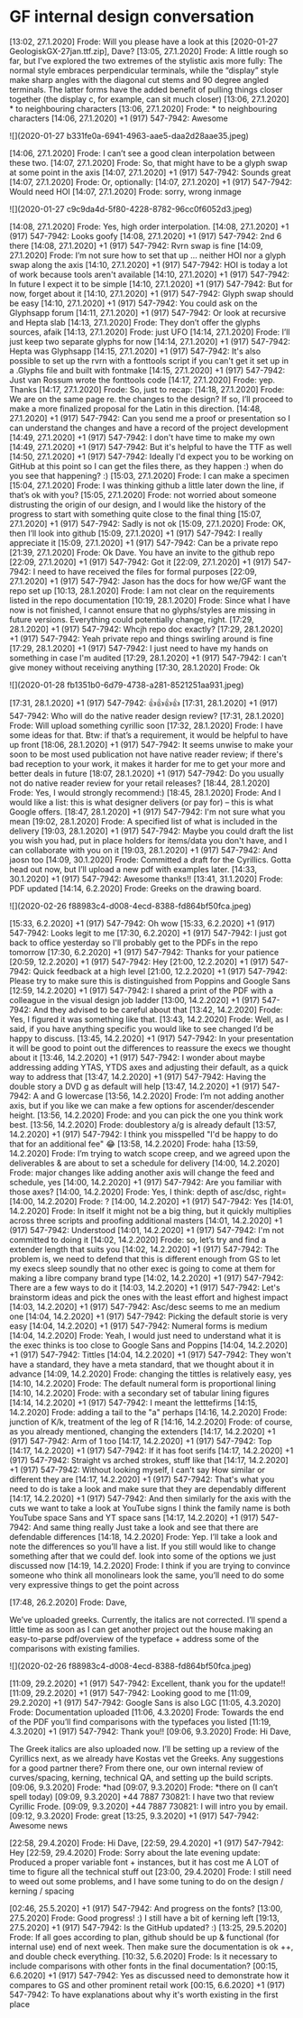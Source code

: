 # GF internal design conversation



[13:02, 27.1.2020] Frode: Will you please have a look at this [2020-01-27 GeologiskGX-27jan.ttf.zip], Dave?
[13:05, 27.1.2020] Frode: A little rough so far, but I’ve explored the two extremes of the stylistic axis more fully: The normal style embraces perpendicular terminals, while the “display” style make sharp angles with the diagonal cut stems and 90 degree angled terminals. The latter forms have the added benefit of pulling things closer together (the display c, for example, can sit much closer)
[13:06, 27.1.2020] * to neighbouring characters
[13:06, 27.1.2020] Frode: * to neighbouring characters
[14:06, 27.1.2020] +1 (917) 547-7942: Awesome

![](2020-01-27 b331fe0a-6941-4963-aae5-daa2d28aae35.jpeg)

[14:06, 27.1.2020] Frode: I can’t see a good clean interpolation between these two.
[14:07, 27.1.2020] Frode: So, that might have to be a glyph swap at some point in the axis
[14:07, 27.1.2020] +1 (917) 547-7942: Sounds great
[14:07, 27.1.2020] Frode: Or, optionally:
[14:07, 27.1.2020] +1 (917) 547-7942: Would need HOI
[14:07, 27.1.2020] Frode: sorry, wrong inmage

![](2020-01-27 c9c9da4d-5f80-4228-8782-96cc0f6052d3.jpeg)

[14:08, 27.1.2020] Frode: Yes, high order interpolation.
[14:08, 27.1.2020] +1 (917) 547-7942: Looks goofy
[14:08, 27.1.2020] +1 (917) 547-7942: 2nd 6 there
[14:08, 27.1.2020] +1 (917) 547-7942: Rvrn swap is fine
[14:09, 27.1.2020] Frode: I’m not sure how to set that up … neither HOI nor a glyph swap along the axis
[14:10, 27.1.2020] +1 (917) 547-7942: HOI is today a lot of work because tools aren't available
[14:10, 27.1.2020] +1 (917) 547-7942: In future I expect it to be simple
[14:10, 27.1.2020] +1 (917) 547-7942: But for now, forget about it
[14:10, 27.1.2020] +1 (917) 547-7942: Glyph swap should be easy
[14:10, 27.1.2020] +1 (917) 547-7942: You could ask on the Glyphsapp forum
[14:11, 27.1.2020] +1 (917) 547-7942: Or look at recursive and Hepta slab
[14:13, 27.1.2020] Frode: They don’t offer the glyphs sources, afaik
[14:13, 27.1.2020] Frode: just UFO
[14:14, 27.1.2020] Frode: I’ll just keep two separate glyphs for now
[14:14, 27.1.2020] +1 (917) 547-7942: Hepta was Glyphsapp
[14:15, 27.1.2020] +1 (917) 547-7942: It's also possible to set up the rvrn with a fonttools script if you can't get it set up in a .Glyphs file and built with fontmake
[14:15, 27.1.2020] +1 (917) 547-7942: Just van Rossum wrote the fonttools code
[14:17, 27.1.2020] Frode: yep. Thanks
[14:17, 27.1.2020] Frode: So, just to recap:
[14:18, 27.1.2020] Frode: We are on the same page re. the changes to the design? If so, I’ll proceed to make a more finalized proposal for the Latin in this direction.
[14:48, 27.1.2020] +1 (917) 547-7942: Can you send me a proof or presentation so I can understand the changes and have a record of the project development
[14:49, 27.1.2020] +1 (917) 547-7942: I don't have time to make my own
[14:49, 27.1.2020] +1 (917) 547-7942: But it's helpful to have the TTF as well
[14:50, 27.1.2020] +1 (917) 547-7942: Ideally I'd expect you to be working on GitHub at this point so I can get the files there, as they happen :) when do you see that happening? :)
[15:03, 27.1.2020] Frode: I can make a specimen
[15:04, 27.1.2020] Frode: I was thinking github a little later down the line, if that’s ok with you?
[15:05, 27.1.2020] Frode: not worried about someone distrusting the origin of our design, and I would like the history of the progress to start with something quite close to the final thing
[15:07, 27.1.2020] +1 (917) 547-7942: Sadly is not ok
[15:09, 27.1.2020] Frode: OK, then I’ll look into github
[15:09, 27.1.2020] +1 (917) 547-7942: I really appreciate it
[15:09, 27.1.2020] +1 (917) 547-7942: Can be a private repo
[21:39, 27.1.2020] Frode: Ok Dave. You have an invite to the github repo
[22:09, 27.1.2020] +1 (917) 547-7942: Got it
[22:09, 27.1.2020] +1 (917) 547-7942: I need to have received the files for formal purposes
[22:09, 27.1.2020] +1 (917) 547-7942: Jason has the docs for how we/GF want the repo set up
[10:13, 28.1.2020] Frode: I am not clear on the requirements listed in the repo documentation
[10:19, 28.1.2020] Frode: Since what I have now is not finished, I cannot ensure that no glyphs/styles are missing in future versions. Everything could potentially change, right.
[17:29, 28.1.2020] +1 (917) 547-7942: Whcjh repo doc exactly?
[17:29, 28.1.2020] +1 (917) 547-7942: Yeah private repo and things swirling around is fine
[17:29, 28.1.2020] +1 (917) 547-7942: I just need to have my hands on something in case I'm audited
[17:29, 28.1.2020] +1 (917) 547-7942: I can't give money without receiving anything
[17:30, 28.1.2020] Frode: Ok


![](2020-01-28 fb1351b0-6d79-4738-a281-8521251aa931.jpeg)


[17:31, 28.1.2020] +1 (917) 547-7942: 👍👍👍👍
[17:31, 28.1.2020] +1 (917) 547-7942: Who will do the native reader design review?
[17:31, 28.1.2020] Frode: Will upload something cyrillic soon
[17:32, 28.1.2020] Frode: I have some ideas for that. Btw: if that’s a requirement, it would be helpful to have up front
[18:06, 28.1.2020] +1 (917) 547-7942: It seems unwise to make your soon to be most used publication not have native reader review; if there's bad reception to your work, it makes it harder for me to get your more and better deals in future
[18:07, 28.1.2020] +1 (917) 547-7942: Do you usually not do native reader review for your retail releases?
[18:44, 28.1.2020] Frode: Yes, I would strongly recommend:)
[18:45, 28.1.2020] Frode: And I would like a list: this is what designer delivers (or pay for) – this is what Google offers.
[18:47, 28.1.2020] +1 (917) 547-7942: I'm not sure what you mean
[19:02, 28.1.2020] Frode: A specified list of what is included in the delivery
[19:03, 28.1.2020] +1 (917) 547-7942: Maybe you could draft the list you wish you had, put in place holders for items/data you don't have, and I can collaborate with you on it
[19:03, 28.1.2020] +1 (917) 547-7942: And jaosn too
[14:09, 30.1.2020] Frode: Committed a draft for the Cyrillics. Gotta head out now, but I’ll upload a new pdf with examples later.
[14:33, 30.1.2020] +1 (917) 547-7942: Awesome thanks!!
[13:41, 31.1.2020] Frode: PDF updated
[14:14, 6.2.2020] Frode: Greeks on the drawing board.


![](2020-02-26 f88983c4-d008-4ecd-8388-fd864bf50fca.jpeg)


[15:33, 6.2.2020] +1 (917) 547-7942: Oh wow
[15:33, 6.2.2020] +1 (917) 547-7942: Looks legit to me
[17:30, 6.2.2020] +1 (917) 547-7942: I just got back to office yesterday so I'll probably get to the PDFs in the repo tomorrow
[17:30, 6.2.2020] +1 (917) 547-7942: Thanks for your patience
[20:59, 12.2.2020] +1 (917) 547-7942: Hey
[21:00, 12.2.2020] +1 (917) 547-7942: Quick feedback at a high level
[21:00, 12.2.2020] +1 (917) 547-7942: Please try to make sure this is distinguished from Poppins and Google Sans
[12:59, 14.2.2020] +1 (917) 547-7942: I shared a print of the PDF with a colleague in the visual design job ladder
[13:00, 14.2.2020] +1 (917) 547-7942: And they advised to be careful about that
[13:42, 14.2.2020] Frode: Yes, I figured it was something like that.
[13:43, 14.2.2020] Frode: Well, as I said, if you have anything specific you would like to see changed I’d be happy to discuss.
[13:45, 14.2.2020] +1 (917) 547-7942: In your presentation it will be good to point out the differences to reassure the execs we thought about it
[13:46, 14.2.2020] +1 (917) 547-7942: I wonder about maybe addressing adding YTAS, YTDS axes and adjusting their default, as a quick way to address that
[13:47, 14.2.2020] +1 (917) 547-7942: Having the double story a DVD g as default will help
[13:47, 14.2.2020] +1 (917) 547-7942: A and G lowercase
[13:56, 14.2.2020] Frode: I’m not adding another axis, but if you like we can make a few options for ascender/descender height.
[13:56, 14.2.2020] Frode: and you can pick the one you think work best.
[13:56, 14.2.2020] Frode: doublestory a/g is already default
[13:57, 14.2.2020] +1 (917) 547-7942: I think you misspelled "I'd be happy to do that for an additional fee" 😂
[13:58, 14.2.2020] Frode: haha
[13:59, 14.2.2020] Frode: I’m trying to watch scope creep, and we agreed upon the deliverables & are about to set a schedule for delivery
[14:00, 14.2.2020] Frode: major changes like adding another axis will change the feed and schedule, yes
[14:00, 14.2.2020] +1 (917) 547-7942: Are you familiar with those axes?
[14:00, 14.2.2020] Frode: Yes, I think: depth of asc/dsc, right=
[14:00, 14.2.2020] Frode: ?
[14:00, 14.2.2020] +1 (917) 547-7942: Yes
[14:01, 14.2.2020] Frode: In itself it might not be a big thing, but it quickly multiplies across three scripts and proofing additional masters
[14:01, 14.2.2020] +1 (917) 547-7942: Understood
[14:01, 14.2.2020] +1 (917) 547-7942: I'm not committed to doing it
[14:02, 14.2.2020] Frode: so, let’s try and find a extender length that suits you
[14:02, 14.2.2020] +1 (917) 547-7942: The problem is, we need to defend that this is different enough from GS to let my execs  sleep soundly that no other exec is going to come at them for making a libre company brand type
[14:02, 14.2.2020] +1 (917) 547-7942: There are a few ways to do it
[14:03, 14.2.2020] +1 (917) 547-7942: Let's brainstorm ideas and pick the ones with the least effort and highest impact
[14:03, 14.2.2020] +1 (917) 547-7942: Asc/desc seems to me an medium one
[14:04, 14.2.2020] +1 (917) 547-7942: Picking the default storie is very easy
[14:04, 14.2.2020] +1 (917) 547-7942: Numeral forms is medium
[14:04, 14.2.2020] Frode: Yeah, I would just need to understand what it is the exec thinks is too close to Google Sans and Poppins
[14:04, 14.2.2020] +1 (917) 547-7942: Tittles
[14:04, 14.2.2020] +1 (917) 547-7942: They won't have a standard, they have a meta standard, that we thought about it in advance
[14:09, 14.2.2020] Frode: changing the tittles is relatively easy, yes
[14:10, 14.2.2020] Frode: The default numeral form is proportional lining
[14:10, 14.2.2020] Frode: with a secondary set of tabular lining figures
[14:14, 14.2.2020] +1 (917) 547-7942: I meant the letttefirms
[14:15, 14.2.2020] Frode: adding a tail to the "a" perhaps
[14:16, 14.2.2020] Frode: junction of K/k, treatment of the leg of R
[14:16, 14.2.2020] Frode: of course, as you already mentioned, changing the extenders
[14:17, 14.2.2020] +1 (917) 547-7942: Arm of 1 too
[14:17, 14.2.2020] +1 (917) 547-7942: Top
[14:17, 14.2.2020] +1 (917) 547-7942: If it has foot serifs
[14:17, 14.2.2020] +1 (917) 547-7942: Straight vs arched strokes, stuff like that
[14:17, 14.2.2020] +1 (917) 547-7942: Without looking myself, I can't say How similar or different they are
[14:17, 14.2.2020] +1 (917) 547-7942: That's what you need to do is take a look and make sure that they are dependably different
[14:17, 14.2.2020] +1 (917) 547-7942: And then similarly for the axis with the cuts we want to take a look at YouTube signs I think the family name is both YouTube space Sans and YT space sans
[14:17, 14.2.2020] +1 (917) 547-7942: And same thing really Just take a look and see that there are defendable differences
[14:18, 14.2.2020] Frode: Yep. I’ll take a look and note the differences so you’ll have a list. If you still would like to change something after that we could def. look into some of the options we just discussed now
[14:19, 14.2.2020] Frode: I think if you are trying to convince someone who think all monolinears look the same, you’ll need to do some very expressive things to get the point across



[17:48, 26.2.2020] Frode: Dave, 

We’ve uploaded greeks. Currently, the italics are not corrected. I’ll spend a little time as soon as I can get another project out the house making an easy-to-parse pdf/overview of the typeface + address some of the comparisons with existing families.

![](2020-02-26 f88983c4-d008-4ecd-8388-fd864bf50fca.jpeg)


[11:09, 29.2.2020] +1 (917) 547-7942: Excellent, thank you for the update!!
[11:09, 29.2.2020] +1 (917) 547-7942: Looking good to me
[11:09, 29.2.2020] +1 (917) 547-7942: Google Sans is also LGC
[11:05, 4.3.2020] Frode: Documentation uploaded
[11:06, 4.3.2020] Frode: Towards the end of the PDF you’ll find comparisons with the typefaces you listed
[11:19, 4.3.2020] +1 (917) 547-7942: Thank you!!
[09:06, 9.3.2020] Frode: Hi Dave,

The Greek italics are also uploaded now. I’ll be setting up a review of the Cyrillics next, as we already have Kostas vet the Greeks. Any suggestions for a good partner there? From there one, our own internal review of curves/spacing, kerning, technical QA, and setting up the build scripts.
[09:06, 9.3.2020] Frode: *had
[09:07, 9.3.2020] Frode: *there on (I can’t spell today)
[09:09, 9.3.2020] +44 7887 730821: I have two that review Cyrillic Frode.
[09:09, 9.3.2020] +44 7887 730821: I will intro you by email.
[09:12, 9.3.2020] Frode: great
[13:25, 9.3.2020] +1 (917) 547-7942: Awesome news



[22:58, 29.4.2020] Frode: Hi Dave,
[22:59, 29.4.2020] +1 (917) 547-7942: Hey
[22:59, 29.4.2020] Frode: Sorry about the late evening update: Produced a proper variable font + instances, but it has cost me A LOT of time to figure all the technical stuff out
[23:00, 29.4.2020] Frode: I still need to weed out some problems, and I have some tuning to do on the design / kerning / spacing


[02:46, 25.5.2020] +1 (917) 547-7942: And progress on the fonts?
[13:00, 27.5.2020] Frode: Good progress! :) I still have a bit of kerning left
[19:13, 27.5.2020] +1 (917) 547-7942: Is the GitHub updated? :)
[13:25, 29.5.2020] Frode: If all goes according to plan, github should be up & functional (for internal use) end of next week. Then make sure the documentation is ok ++, and double check everything.
[10:32, 5.6.2020] Frode: Is it necessary to include comparisons with other fonts in the final documentation?
[00:15, 6.6.2020] +1 (917) 547-7942: Yes as discussed need to demonstrate how it compares to GS and other prominent retail work
[00:15, 6.6.2020] +1 (917) 547-7942: To have explanations about why it's worth existing in the first place
